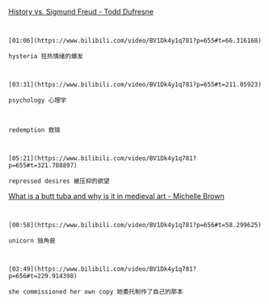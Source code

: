[History vs. Sigmund Freud - Todd Dufresne](https://www.bilibili.com/video/BV1Dk4y1q781?p=655)

```ad-note


[01:06](https://www.bilibili.com/video/BV1Dk4y1q781?p=655#t=66.316168)

hysteria 狂热情绪的爆发

```


```ad-note


[03:31](https://www.bilibili.com/video/BV1Dk4y1q781?p=655#t=211.05923)

psychology 心理学

```

```ad-note


redemption 救赎

```

```ad-note


[05:21](https://www.bilibili.com/video/BV1Dk4y1q781?p=655#t=321.788897)

repressed desires 被压抑的欲望

```

[What is a butt tuba and why is it in medieval art - Michelle Brown](https://www.bilibili.com/video/BV1Dk4y1q781?p=656)

```ad-note


[00:58](https://www.bilibili.com/video/BV1Dk4y1q781?p=656#t=58.299625)

unicorn 独角兽

```

```ad-note


[03:49](https://www.bilibili.com/video/BV1Dk4y1q781?p=656#t=229.914398)

she commissioned her own copy 她委托制作了自己的那本

```